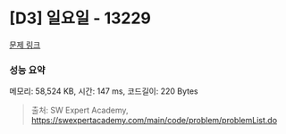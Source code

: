 # [D3] 일요일 - 13229 

[문제 링크](https://swexpertacademy.com/main/code/problem/problemDetail.do?contestProbId=AX0SaDW6L2oDFASs) 

### 성능 요약

메모리: 58,524 KB, 시간: 147 ms, 코드길이: 220 Bytes



> 출처: SW Expert Academy, https://swexpertacademy.com/main/code/problem/problemList.do